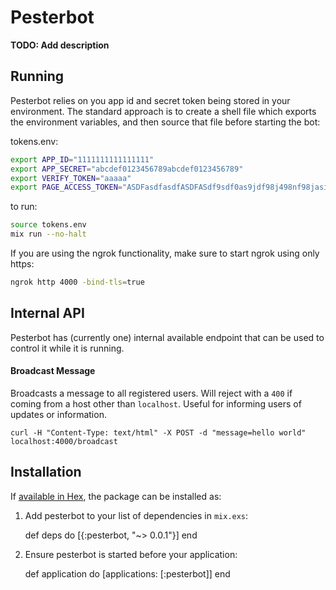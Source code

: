 # Pesterbot

**TODO: Add description**

## Running
Pesterbot relies on you app id and secret token being stored in your environment. The standard approach is to create a shell file which exports the environment variables, and then source that file before starting the bot:

tokens.env:
```bash
export APP_ID="1111111111111111"
export APP_SECRET="abcdef0123456789abcdef0123456789"
export VERIFY_TOKEN="aaaaa"
export PAGE_ACCESS_TOKEN="ASDFasdfasdfASDFASdf9sdf0as9jdf98j498nf98jasidnuc94nfi7hwefQSDGASDGwqef09u948jf9q8efn723h4rSADFAf298fh9238joajdfasDFASDFj2398298fjowidjfskjdf9283ji2uj3fDFASDFQWEf2i38f9288afhASDFD"
```
to run:
```bash
source tokens.env
mix run --no-halt
```

If you are using the ngrok functionality, make sure to start ngrok using only https:
```bash
ngrok http 4000 -bind-tls=true
```

## Internal API
Pesterbot has (currently one) internal available endpoint that can be used to control it while it is running.

#### Broadcast Message
Broadcasts a message to all registered users. Will reject with a `400` if coming from a host other than `localhost`. Useful for informing users of updates or information.
```
curl -H "Content-Type: text/html" -X POST -d "message=hello world" localhost:4000/broadcast
```

## Installation

If [available in Hex](https://hex.pm/docs/publish), the package can be installed as:

  1. Add pesterbot to your list of dependencies in `mix.exs`:

        def deps do
          [{:pesterbot, "~> 0.0.1"}]
        end

  2. Ensure pesterbot is started before your application:

        def application do
          [applications: [:pesterbot]]
        end

